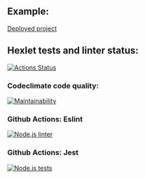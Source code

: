 ## Example:
[Deployed project](https://secure-citadel-11975.herokuapp.com/ "Click me")
## Hexlet tests and linter status:
[![Actions Status](https://github.com/botirk/frontend-project-lvl4/workflows/hexlet-check/badge.svg)](https://github.com/botirk/frontend-project-lvl4/actions)
### Codeclimate code quality:
[![Maintainability](https://api.codeclimate.com/v1/badges/7b9f74d655b450c412c9/maintainability)](https://codeclimate.com/github/botirk/frontend-project-lvl4/maintainability)
### Github Actions: Eslint
[![Node.js linter](https://github.com/botirk/frontend-project-lvl4/actions/workflows/node.js%20lint.yml/badge.svg)](https://github.com/botirk/frontend-project-lvl4/actions/workflows/node.js%20lint.yml)
### Github Actions: Jest
[![Node.js tests](https://github.com/botirk/frontend-project-lvl4/actions/workflows/node.js%20tests.yml/badge.svg)](https://github.com/botirk/frontend-project-lvl4/actions/workflows/node.js%20tests.yml)
